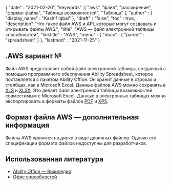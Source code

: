 {
  "date" : "2021-02-26",
  "keywords" :[ "aws", "файл", "расширение", "формат файла", "Таблица возможностей", "Таблица" ],
  "author" : {
    "display_name" : "Kashif Iqbal"
},
  "draft" : "false",
  "toc" : true,
  "description":"Что такое файл AWS и API, которые могут создавать и открывать файлы AWS.",
  "title" :"AWS — файл электронной таблицы способностей",
  "linktitle" : "AWS",
  "menu" : {
    "docs" : {
      "parent" : "spreadsheet"
}
},
  "lastmod" : "2021-11-25"
}

## .AWS вариант №

Файл AWS представляет собой файл электронной таблицы, созданный с помощью программного обеспечения Ability Spreadsheet, которое поставляется с пакетом Ability Office. Он хранит данные в строках и столбцах, как в Microsoft Excel. Данные файлов AWS можно сохранять в [XLS](/ru/spreadsheet/xls/) и [XLSX](/ru/spreadsheet/xlsx/). Это делает файл электронной таблицы возможностей совместимым с Microsoft Excel. Данные в электронных таблицах можно экспортировать в форматы файлов [PDF](/ru/pdf/) и [XPS](/ru/page-description-language/xps/).

## Формат файла AWS — дополнительная информация

Файлы AWS хранятся на диске в виде двоичных файлов. Однако его спецификации формата файлов недоступны для разработчиков.

## Использованная литература ##

* [Ability Office — Википедия](https://en.wikipedia.org/wiki/Ability_Office)
* [Офис способностей](https://www.ability.com/en/home/home)

